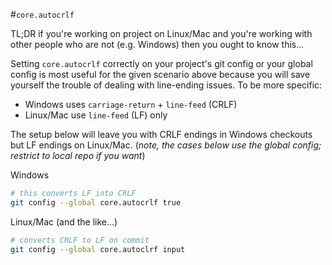 #`core.autocrlf`

TL;DR if you're working on project on Linux/Mac and you're working with other people who are not (e.g. Windows) then you ought to know this...

Setting `core.autocrlf` correctly on your project's git config or your global config is most useful for the given scenario above because you will save yourself the trouble of dealing with line-ending issues. To be more specific:

- Windows uses `carriage-return` + `line-feed` (CRLF)
- Linux/Mac use `line-feed` (LF) only

The setup below will leave you with CRLF endings in Windows checkouts but LF endings on Linux/Mac. (_note, the cases below use the global config; restrict to local repo if you want_)

Windows
```sh
# this converts LF into CRLF
git config --global core.autocrlf true
```

Linux/Mac (and the like...)
```sh
# converts CRLF to LF on commit
git config --global core.autoclrf input
```
